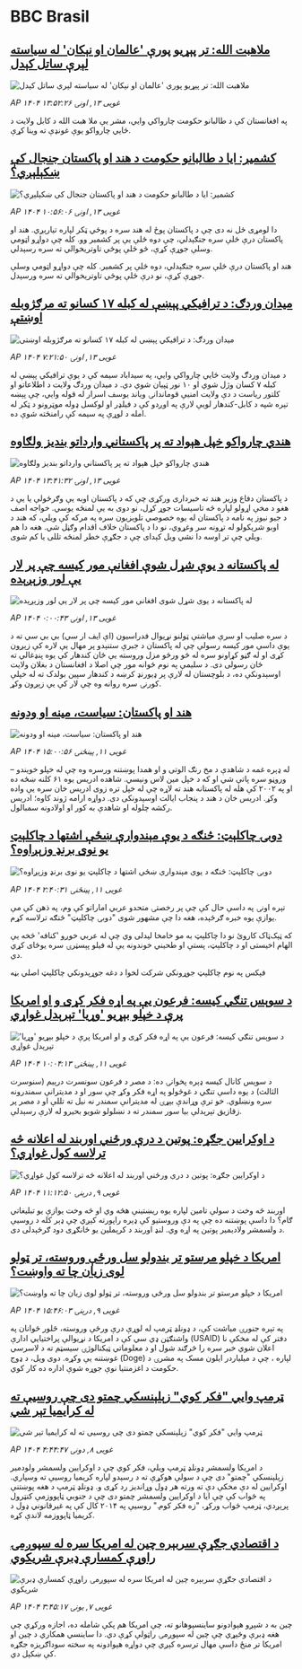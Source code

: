 # BBC Brasil## [ملاهبت الله: تر پېړیو پورې 'عالمان او نېکان' له سیاسته لېرې ساتل کېدل](https://www.bbc.com/pashto/articles/c0m9ewyd492o?at_campaign=githubrss)![ملاهبت الله: تر پېړیو پورې 'عالمان او نېکان' له سیاسته لېرې ساتل کېدل](https://ichef.bbci.co.uk/ace/standard/240/cpsprodpb/f27a/live/d654a1a0-280a-11f0-8f57-b7237f6a66e6.jpg)_AP ۱۴۰۴ غویی ۱۳, اونۍ ۱۳:۵۲:۲۶_په افغانستان کې د طالبانو حکومت چارواکي وايي، مشر یې ملا هبت الله د کابل ولایت د ځايي چارواکو یوې غونډې ته وینا کړې.## [کشمیر: ایا د طالبانو حکومت د هند او پاکستان جنجال کې ښکېلېږي؟](https://www.bbc.com/pashto/articles/cg5qlgn1475o?at_campaign=githubrss)![کشمیر: ایا د طالبانو حکومت د هند او پاکستان جنجال کې ښکېلېږي؟](https://ichef.bbci.co.uk/ace/standard/240/cpsprodpb/68c1/live/3ab6e650-26b0-11f0-b3d1-d3253d211b62.jpg)_AP ۱۴۰۴ غویی ۱۳, اونۍ ۱۰:۵۶:۰۶_دا لومړی ځل نه دی چې د پاکستان پوځ له هند سره د پوځي ټکر لپاره تیارېږي. هند او پاکستان درې ځلې سره جنګېدلي، چې دوه ځلې یې پر کشمیر وو. کله چې دواړو اټومي وسلې جوړې کړې، څو ځلې پوځي تاوتریخوالي ته سره رسېدلي.

هند او پاکستان درې ځلې سره جنګېدلي، دوه ځلې پر کشمیر. کله چې دواړو اټومي وسلې جوړې کړې، نو درې ځلې پوځي تاوتریخوالي ته سره ورسېدل.## [میدان وردګ: د ترافیکي پېښې له کبله ۱۷ کسانو ته مرګژوبله اوښتې](https://www.bbc.com/pashto/articles/ckgxj8g51ryo?at_campaign=githubrss)![میدان وردګ: د ترافیکي پېښې له کبله ۱۷ کسانو ته مرګژوبله اوښتې](https://ichef.bbci.co.uk/ace/standard/240/cpsprodpb/d257/live/c87fbe00-27ee-11f0-b4fd-b375b8a28c68.jpg)_AP ۱۴۰۴ غویی ۱۳, اونۍ ۷:۲۱:۵۰_د میدان وردګ ولایت ځايي چارواکي وايي، په سیداباد سیمه کې د یوې ترافیکي پېښې له کبله ۷ کسان وژل شوي او ۱۰ نور ټپیان شوي دي.
د میدان وردګ ولایت د اطلاعاتو او کلتور ریاست د دې ولایت امنیې قوماندانۍ ویاند یوسف اسرار له قوله وايي، چې پېښه تېره شپه د کابل-کندهار لویې لارې په اوږدو کې د فیلډر او لوکسل ډوله موټرونو د ټکر له امله د لوړې په سیمه کې رامنځته شوې ده.## [هندي چارواکو خپل هېواد ته پر پاکستاني وارداتو بندیز ولګاوه](https://www.bbc.com/pashto/articles/c1egx8wp445o?at_campaign=githubrss)![هندي چارواکو خپل هېواد ته پر پاکستاني وارداتو بندیز ولګاوه](https://ichef.bbci.co.uk/ace/standard/240/cpsprodpb/45f6/live/d1707560-2823-11f0-b26b-ab62c890638b.jpg)_AP ۱۴۰۴ غویی ۱۳, اونۍ ۱۳:۴۱:۳۲_د پاکستان دفاع وزیر هند ته خبرداری ورکړی چې که د پاکستان اوبه یې وګرځولې یا یې د هغو د مخې اړولو لپاره څه تاسیسات جوړ کړل، نو دوی به یې لمنځه یوسي.
خواجه اصف د جیو نیوز په نامه د پاکستان له یوه خصوصي‌ تلویزیون سره په مرکه کې ویلي، که هند د اوبو شریکولو له تړونه سر وغړوي، نو دا د پاکستان خلاف اقدام وګڼل شي.‌ هغه دا هم ویلي چې تر اوسه دا نشي ویل کېدای چې د جګړې خطر لمنځه تللی یا کم شوی.## [له پاکستانه د یوې شړل شوې افغانې مور کیسه چې پر لار یې لور وزېږېده](https://www.bbc.com/pashto/articles/crkx3gve4xxo?at_campaign=githubrss)![له پاکستانه د یوې شړل شوې افغانې مور کیسه چې پر لار یې لور وزېږېده](https://ichef.bbci.co.uk/ace/standard/240/cpsprodpb/f8d4/live/d7803680-27a0-11f0-8c66-ebf25fc2cfef.jpg)_AP ۱۴۰۴ غویی ۱۳, اونۍ ۰:۰۰:۴۳_د سره صلیب او سرې میاشتې ټولنو نړیوال فدراسیون (اې ایف ار سي) بي بي سي ته د یوې داسې مور کیسه رسولې چې له پاکستان د جبرې ستنېدو پر مهال یې لاره کې زېږون کړی او له ګڼو کړاونو سره له څو ورځو مزل وروسته یې ځان کندهار کې یوه پنډغالي ته ځان رسولی دی.
د سلیمې په نوم ځوانه مور چې اصلا د افغانستان د بغلان ولایت اوسېدونکې ده، د بلوچستان له لارې پر ډیورنډ کرښه د کندهار سپین بولدک ته له خپلې کورنۍ سره روانه وه چې لار کې یې زېږون وکړ.## [هند او پاکستان: سیاست، مینه او ودونه](https://www.bbc.com/pashto/articles/cy48z7w8wp4o?at_campaign=githubrss)![هند او پاکستان: سیاست، مینه او ودونه](https://ichef.bbci.co.uk/ace/standard/240/cpsprodpb/ac47/live/83bb79b0-2656-11f0-b26b-ab62c890638b.png)_AP ۱۴۰۴ غویی ۱۱, پينځنۍ ۱۵:۰۰:۵۶_له ډېره غمه د شاهدې د مخ رنګ الوتی و او همدا پوښتنه ورسره وه چې له خپلو خویندو – وروڼو سره پاتې شي او که د خپل مین لاس ونیسي.
شاهده ادریس یوه ۶۱ کلنه ښځه ده او په ۲۰۰۲ کې هله له پاکستانه هند ته لاړه چې له خپل تره زوی ادریس خان سره یې واده وکړ. ادریس خان د هند د پنجاب ایالت اوسېدونکی دی.
دواړه ارامه ژوند کاوه؛ ادریس رکشه چلوله او شاهدې به کور او اولادونه سمبالول.## [دوبۍ چاکلېټ: څنګه د یوې مېندوارې ښځې اشتها د چاکلېټ یو نوی برنډ‌ وزېږاوه؟](https://www.bbc.com/pashto/articles/ce8gkl6xrmko?at_campaign=githubrss)![دوبۍ چاکلېټ: څنګه د یوې مېندوارې ښځې اشتها د چاکلېټ یو نوی برنډ‌ وزېږاوه؟](https://ichef.bbci.co.uk/ace/standard/240/cpsprodpb/7781/live/b11c87f0-2633-11f0-8c66-ebf25fc2cfef.png)_AP ۱۴۰۴ غویی ۱۱, پينځنۍ ۲:۴۰:۳۱_تېره اونۍ په داسې حال کې چې پر رخصتۍ متحدو عربي اماراتو کې وم، په ذهن کې مې یوازې یوه خبره ګرځېده، هغه دا چې مشهور شوی "دوبۍ چاکلېټ" څنګه ترلاسه کړم.

که ټېک‌ټاک کاروئ نو دا چاکلېټ به مو خامخا لیدلی وي چې له عربي خوږو 'کنافه' څخه یې الهام اخیستی او د چاکلېټ، پستې او طحیني خوندونه یې له فیلو پېسټرۍ سره یوځای کړي دي.

فېکس په نوم چاکلېټ‌ جوړونکي شرکت لخوا د دغه جوړېدونکي چاکلېټ اصلي بڼه## [د سوېس تنګي کیسه: فرعون یې په اړه فکر کړی و او امریکا پرې د خپلو بېړیو 'وړیا' تېرېدل غواړي](https://www.bbc.com/pashto/articles/czrv2z84mdeo?at_campaign=githubrss)![د سوېس تنګي کیسه: فرعون یې په اړه فکر کړی و او امریکا پرې د خپلو بېړیو 'وړیا' تېرېدل غواړي](https://ichef.bbci.co.uk/ace/standard/240/cpsprodpb/09ad/live/c4a53290-2372-11f0-9060-674316cb3a1f.jpg)_AP ۱۴۰۴ غویی ۱۱, پينځنۍ ۱۰:۰۴:۱۳_د سوېس کانال کیسه ډېره پخوانۍ ده: د مصر د فرعون سونسرت درېیم (سنوسرت الثالث) د یوه داسې تنګي د غوڅولو په اړه فکر وکړ چې سور او د مدیترانې سمندرونه سره ونښلوي. خو ترې وړاندې بېړۍ له مدیترانې سمندر نه نيل ته تللې او د مصر پر زقازیق تېرېدلې بیا سور سمندر ته د نښلولو شویو بحیرو له لارې رسېدلې.## [د اوکرایین جګړه: پوتین د درې ورځني‌ اوربند له اعلانه څه ترلاسه کول غواړي؟](https://www.bbc.com/pashto/articles/c62g1y72612o?at_campaign=githubrss)![د اوکرایین جګړه: پوتین د درې ورځني‌ اوربند له اعلانه څه ترلاسه کول غواړي؟](https://ichef.bbci.co.uk/ace/standard/240/cpsprodpb/e594/live/e8e13ba0-24de-11f0-8f57-b7237f6a66e6.jpg)_AP ۱۴۰۴ غویی ۹, درېنۍ ۱۱:۱۲:۵۰_اوربند څه وخت د سولې تامین لپاره یوه ریښتینې هڅه وي او څه وخت یوازې یو تبلیغاتي ګام؟  دا داسې پوښتنه ده چې په دې وروستیو کې ډېره راپورته کېږي چې ډېر کله د روسیې د ولسمشر ولادیمیر پوتین په اړه وي.
لنډ اوربند د کرېملین یو ځانګړی دود ګرځېدلی دی.## [امریکا د خپلو  مرستو تر بندولو سل ورځې وروسته، تر ټولو لوی زیان چا ته واوښت؟](https://www.bbc.com/pashto/articles/cwynejp4ee0o?at_campaign=githubrss)![امریکا د خپلو  مرستو تر بندولو سل ورځې وروسته، تر ټولو لوی زیان چا ته واوښت؟](https://ichef.bbci.co.uk/ace/standard/240/cpsprodpb/7c89/live/3173bcc0-2508-11f0-b26b-ab62c890638b.jpg)_AP ۱۴۰۴ غویی ۹, درېنۍ ۱۵:۴۶:۰۳_په تېره جنورۍ میاشت کې، د ډونلډ ټرمپ له لوړې درې ورځې وروسته، څلور ځوانان په واشنګټن ډي سي کې د امریکا د نړیوالې پراختیايي ادارې (USAID) دفتر کې له مخکې نا اعلان شوي خبر سره را څرګند شول او د معلوماتي ټیکنالوژۍ سیسټم ته د لاسرسي غوښتنه یې وکړه.
دوی ویل، د ډوج (Doge) لپاره ، چې د میلیاردر ایلون مسک په مشرۍ د حکومت د اغزمنتیا نوې جوړه شوې اداره ده کار کوي.## [ټرمپ وايي "فکر کوي" زېلېنسکي چمتو دی چې روسيې ته له کرايميا تېر شي](https://www.bbc.com/pashto/articles/c175yervg8qo?at_campaign=githubrss)![ټرمپ وايي "فکر کوي" زېلېنسکي چمتو دی چې روسيې ته له کرايميا تېر شي](https://ichef.bbci.co.uk/ace/standard/240/cpsprodpb/e7f3/live/218c1280-23eb-11f0-9c65-a5c3dc449bf3.jpg)_AP ۱۴۰۴ غویی ۸, دونۍ ۴:۴۴:۴۷_د امریکا ولسمشر ډونلډ ټرمپ ويلي، فکر کوي چې د اوکرايين ولسمشر ولودمير زېلېنسکي "چمتو" دی چې د سولې هوکړې ته د رسېدو لپاره کریمیا روسیې ته وسپاري.  اوکرایین له دې مخکې دې ته ورته هر ډول وړاندیز رد کړی و. ډونلډ ټرمپ د هغه پوښتنې په ځواب کې چې ایا د اوکرایین ولسمشر چمتو دی چې د جنوبي ټاپووزمې کنټرول پرېږدي، ټرمپ ځواب ورکړ، "زه فکر کوم." روسیې په ۲۰۱۴ کال کې په غیرقانوني ډول د کریمیا ټاپووزمه لاندې کړه.## [د اقتصادي جګړې سربېره چین له امريکا سره له سپوږمۍ راوړې کمسارې ډبرې شريکوي](https://www.bbc.com/pashto/articles/cp34pz75n85o?at_campaign=githubrss)![د اقتصادي جګړې سربېره چین له امريکا سره له سپوږمۍ راوړې کمسارې ډبرې شريکوي](https://ichef.bbci.co.uk/ace/standard/240/cpsprodpb/075e/live/ac52eaf0-219e-11f0-9060-674316cb3a1f.jpg)_AP ۱۴۰۴ غویی ۷, يونۍ ۳:۴۵:۱۷_چین به د شپږو هېوادونو ساینسپوهانو ته، چې امریکا هم پکې شامله ده، اجازه ورکړي چې هغه ډبرې وڅېړي چې چين له سپوږمۍ راټولې کړې دي. دا ساينسي همکاري د چين او امریکا تر منځ داسې مهال ترسره کېږي چې دواړه هېوادونه په سخته سوداګريزه جګړه کې ښکېل دي.